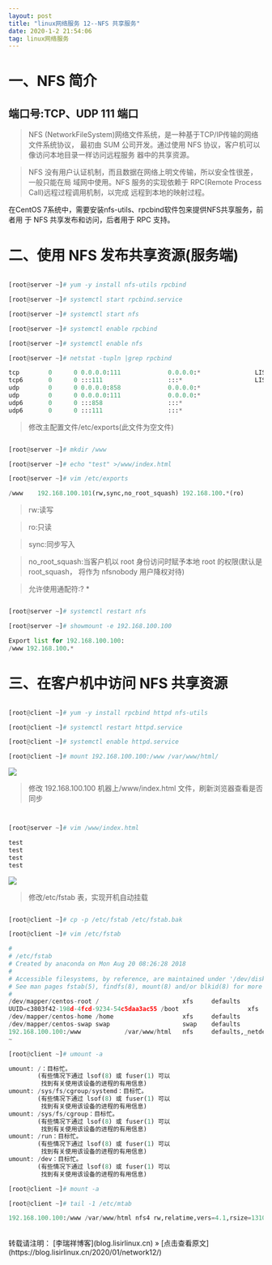 ```yaml
---
layout: post
title: "linux网络服务 12--NFS 共享服务"
date: 2020-1-2 21:54:06
tag: linux网络服务
---
```


# 一、NFS 简介
## 端口号:TCP、UDP 111 端口
>NFS (NetworkFileSystem)网络文件系统，是一种基于TCP/IP传输的网络文件系统协议， 最初由 SUM 公司开发。通过使用 NFS 协议，客户机可以像访问本地目录一样访问远程服务 器中的共享资源。

>NFS 没有用户认证机制，而且数据在网络上明文传输，所以安全性很差，一般只能在局 域网中使用。NFS 服务的实现依赖于 RPC(Remote Process Call)远程过程调用机制，以完成 远程到本地的映射过程。

在CentOS 7系统中，需要安装nfs-utils、rpcbind软件包来提供NFS共享服务，前者用 于 NFS 共享发布和访问，后者用于 RPC 支持。

# 二、使用 NFS 发布共享资源(服务端)

```python

[root@server ~]# yum -y install nfs-utils rpcbind

[root@server ~]# systemctl start rpcbind.service

[root@server ~]# systemctl start nfs

[root@server ~]# systemctl enable rpcbind

[root@server ~]# systemctl enable nfs

[root@server ~]# netstat -tupln |grep rpcbind

tcp        0      0 0.0.0.0:111             0.0.0.0:*               LISTEN      1531/rpcbind
tcp6       0      0 :::111                  :::*                    LISTEN      1531/rpcbind
udp        0      0 0.0.0.0:858             0.0.0.0:*                           1531/rpcbind
udp        0      0 0.0.0.0:111             0.0.0.0:*                           1531/rpcbind
udp6       0      0 :::858                  :::*                                1531/rpcbind
udp6       0      0 :::111                  :::*                                1531/rpcbind
```
>修改主配置文件/etc/exports(此文件为空文件)


```python

[root@server ~]# mkdir /www

[root@server ~]# echo "test" >/www/index.html

[root@server ~]# vim /etc/exports

/www    192.168.100.101(rw,sync,no_root_squash) 192.168.100.*(ro)
```
>rw:读写

>ro:只读

>sync:同步写入

>no_root_squash:当客户机以 root 身份访问时赋予本地 root 的权限(默认是 root_squash， 将作为 nfsnobody 用户降权对待)

>允许使用通配符:? *


```python

[root@server ~]# systemctl restart nfs

[root@server ~]# showmount -e 192.168.100.100

Export list for 192.168.100.100:
/www 192.168.100.*
```

# 三、在客户机中访问 NFS 共享资源

```python

[root@client ~]# yum -y install rpcbind httpd nfs-utils

[root@client ~]# systemctl restart httpd.service

[root@client ~]# systemctl enable httpd.service

[root@client ~]# mount 192.168.100.100:/www /var/www/html/
```

![](https://note.youdao.com/yws/api/personal/file/WEB01b0c923f3deaaacc3969e772dae7903?method=download&shareKey=7cfa0ad24ce384fa5b25ebb6b5b04898)


>修改 192.168.100.100 机器上/www/index.html 文件，刷新浏览器查看是否同步



```python


[root@server ~]# vim /www/index.html

test
test
test
test
```

![](https://note.youdao.com/yws/api/personal/file/WEB3fd77c699b5e2a4c76cb2fdfd559e491?method=download&shareKey=97ab917d315bfd24d389909fc736052d)


>修改/etc/fstab 表，实现开机自动挂载


```python

[root@client ~]# cp -p /etc/fstab /etc/fstab.bak

[root@client ~]# vim /etc/fstab

#
# /etc/fstab
# Created by anaconda on Mon Aug 20 08:26:28 2018
#
# Accessible filesystems, by reference, are maintained under '/dev/disk'
# See man pages fstab(5), findfs(8), mount(8) and/or blkid(8) for more info
#
/dev/mapper/centos-root /                       xfs     defaults        0 0
UUID=c3803f42-198d-4fcd-9234-54c5daa3ac55 /boot                   xfs     defaults        0 0
/dev/mapper/centos-home /home                   xfs     defaults        0 0
/dev/mapper/centos-swap swap                    swap    defaults        0 0
192.168.100.100:/www            /var/www/html   nfs     defaults,_netdev 0 0
~

[root@client ~]# umount -a

umount: /：目标忙。
        (有些情况下通过 lsof(8) 或 fuser(1) 可以
         找到有关使用该设备的进程的有用信息)
umount: /sys/fs/cgroup/systemd：目标忙。
        (有些情况下通过 lsof(8) 或 fuser(1) 可以
         找到有关使用该设备的进程的有用信息)
umount: /sys/fs/cgroup：目标忙。
        (有些情况下通过 lsof(8) 或 fuser(1) 可以
         找到有关使用该设备的进程的有用信息)
umount: /run：目标忙。
        (有些情况下通过 lsof(8) 或 fuser(1) 可以
         找到有关使用该设备的进程的有用信息)
umount: /dev：目标忙。
        (有些情况下通过 lsof(8) 或 fuser(1) 可以
         找到有关使用该设备的进程的有用信息)

[root@client ~]# mount -a

[root@client ~]# tail -1 /etc/mtab

192.168.100.100:/www /var/www/html nfs4 rw,relatime,vers=4.1,rsize=131072,wsize=131072,namlen=255,hard,proto=tcp,port=0,timeo=600,retrans=2,sec=sys,clientaddr=192.168.100.101,local_lock=none,addr=192.168.100.100 0 0
```


<br>
转载请注明： [李瑞祥博客](blog.lisirlinux.cn) » [点击查看原文](https://blog.lisirlinux.cn/2020/01/network12/)